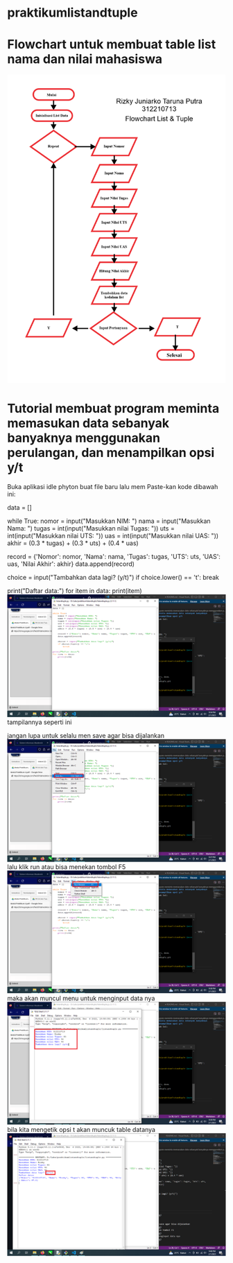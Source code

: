 # praktikumlistandtuple

# Flowchart untuk membuat table list nama dan nilai mahasiswa
![gambar1](screenshoot/flowchart.png)

# Tutorial membuat program meminta memasukan data sebanyak banyaknya menggunakan perulangan, dan menampilkan opsi y/t
Buka aplikasi idle phyton buat file baru lalu mem Paste-kan kode dibawah ini:

data = []

while True:
nomor = input("Masukkan NIM: ")
nama = input("Masukkan Nama: ")
tugas = int(input("Masukkan nilai Tugas: "))
uts = int(input("Masukkan nilai UTS: "))
uas = int(input("Masukkan nilai UAS: "))
akhir = (0.3 * tugas) + (0.3 * uts) + (0.4 * uas)
    
record = {'Nomor': nomor, 'Nama': nama, 'Tugas': tugas, 'UTS': uts, 'UAS': uas, 'Nilai Akhir': akhir}
data.append(record)
    
choice = input("Tambahkan data lagi? (y/t)")
if choice.lower() == 't':
break

print("Daftar data:")
for item in data:
print(item)
![gambar2](screenshoot/ss1.png)
tampilannya seperti ini

jangan lupa untuk selalu men save agar bisa dijalankan
![gambar3](screenshoot/ss2.png)
lalu klik run atau bisa menekan tombol F5
![gambar4](screenshoot/ss3.png)
maka akan muncul menu untuk menginput data nya
![gambar5](screenshoot/ss4.png)
bila kita mengetik opsi t akan muncuk table datanya
![gambar6](screenshoot/ss5.png)

